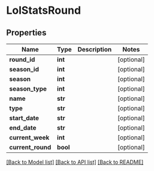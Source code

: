 # LolStatsRound

## Properties
Name | Type | Description | Notes
------------ | ------------- | ------------- | -------------
**round_id** | **int** |  | [optional] 
**season_id** | **int** |  | [optional] 
**season** | **int** |  | [optional] 
**season_type** | **int** |  | [optional] 
**name** | **str** |  | [optional] 
**type** | **str** |  | [optional] 
**start_date** | **str** |  | [optional] 
**end_date** | **str** |  | [optional] 
**current_week** | **int** |  | [optional] 
**current_round** | **bool** |  | [optional] 

[[Back to Model list]](../README.md#documentation-for-models) [[Back to API list]](../README.md#documentation-for-api-endpoints) [[Back to README]](../README.md)

